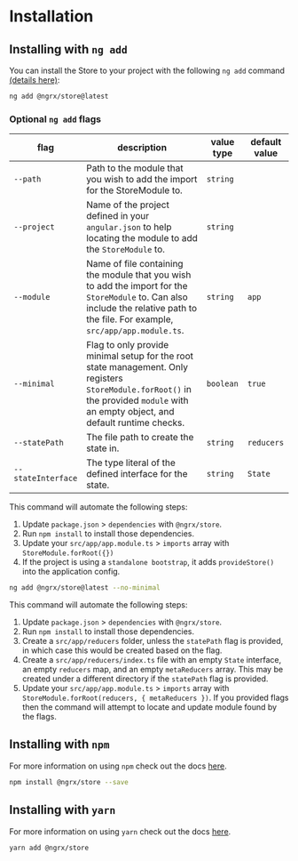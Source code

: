 # Installation

## Installing with `ng add`

You can install the Store to your project with the following `ng add` command <a href="https://angular.io/cli/add" target="_blank">(details here)</a>:

```sh
ng add @ngrx/store@latest
```

### Optional `ng add` flags

| flag               | description                                                                                                                                                                         | value type | default value |
| ------------------ | ----------------------------------------------------------------------------------------------------------------------------------------------------------------------------------- | ---------- | ------------- |
| `--path`           | Path to the module that you wish to add the import for the StoreModule to.                                                                                                          | `string`   |
| `--project`        | Name of the project defined in your `angular.json` to help locating the module to add the `StoreModule` to.                                                                         | `string`   |
| `--module`         | Name of file containing the module that you wish to add the import for the `StoreModule` to. Can also include the relative path to the file. For example, `src/app/app.module.ts`.  | `string`   | `app`         |
| `--minimal`        | Flag to only provide minimal setup for the root state management. Only registers `StoreModule.forRoot()` in the provided `module` with an empty object, and default runtime checks. | `boolean`  | `true`        |
| `--statePath`      | The file path to create the state in.                                                                                                                                               | `string`   | `reducers`    |
| `--stateInterface` | The type literal of the defined interface for the state.                                                                                                                            | `string`   | `State`       |

This command will automate the following steps:

1. Update `package.json` > `dependencies` with `@ngrx/store`.
2. Run `npm install` to install those dependencies.
3. Update your `src/app/app.module.ts` > `imports` array with `StoreModule.forRoot({})`
4. If the project is using a `standalone bootstrap`, it adds `provideStore()` into the application config.

```sh
ng add @ngrx/store@latest --no-minimal
```

This command will automate the following steps:

1. Update `package.json` > `dependencies` with `@ngrx/store`.
2. Run `npm install` to install those dependencies.
3. Create a `src/app/reducers` folder, unless the `statePath` flag is provided, in which case this would be created based on the flag.
4. Create a `src/app/reducers/index.ts` file with an empty `State` interface, an empty `reducers` map, and an empty `metaReducers` array. This may be created under a different directory if the `statePath` flag is provided.
5. Update your `src/app/app.module.ts` > `imports` array with `StoreModule.forRoot(reducers, { metaReducers })`. If you provided flags then the command will attempt to locate and update module found by the flags.

## Installing with `npm`

For more information on using `npm` check out the docs <a href="https://docs.npmjs.com/cli/install" target="_blank">here</a>.

```sh
npm install @ngrx/store --save
```

## Installing with `yarn`

For more information on using `yarn` check out the docs <a href="https://yarnpkg.com/getting-started/usage#installing-all-the-dependencies" target="_blank">here</a>.

```sh
yarn add @ngrx/store
```
